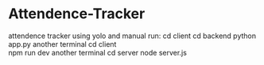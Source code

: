 # Attendence-Tracker
attendence tracker using yolo and manual 
run: 
cd client 
cd backend 
python app.py 
another terminal 
cd client  
npm run dev 
another terminal 
cd server 
node server.js 
